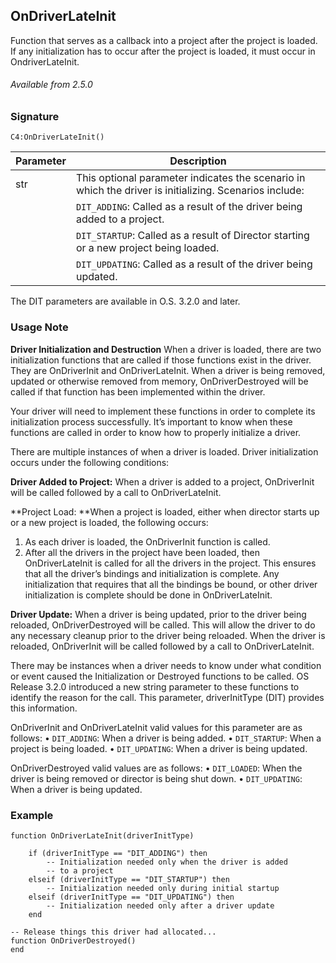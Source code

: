 ## OnDriverLateInit

Function  that serves as a callback into a project after the project is loaded. If any initialization has to occur after the project is loaded, it must occur in OndriverLateInit.

###### Available from 2.5.0


### Signature

`C4:OnDriverLateInit() `


| Parameter | Description |
| --- | --- |
| str | This optional parameter indicates the scenario in which the driver is initializing. Scenarios include: |
|  |  `DIT_ADDING`: Called as a result of the driver being added to a project. |
|  |  `DIT_STARTUP`: Called as a result of Director starting or a new project being loaded. |
|  |  `DIT_UPDATING`: Called as a result of the driver being updated. |

The DIT parameters are available in O.S. 3.2.0 and later.


### Usage Note

**Driver Initialization and Destruction**
When a driver is loaded, there are two initialization functions that are called if those functions exist in the driver. They are OnDriverInit and OnDriverLateInit. When a driver is being removed, updated or otherwise removed from memory, OnDriverDestroyed will be called if that function has been implemented within the driver.

Your driver will need to implement these functions in order to complete its initialization process successfully. It’s important to know when these functions are called in order to know how to properly initialize a driver.

There are multiple instances of when a driver is loaded. Driver initialization occurs under the following conditions:

**Driver Added to Project:** When a driver is added to a project, OnDriverInit will be called followed by a call to OnDriverLateInit.

**Project Load: **When a project is loaded, either when director starts up or a new project is loaded, the following occurs:
1. As each driver is loaded, the OnDriverInit function is called.
2. After all the drivers in the project have been loaded, then OnDriverLateInit is called for all the drivers in the project. This ensures that all the driver’s bindings and initialization is complete. Any initialization that requires that all the bindings be bound, or other driver initialization is complete should be done in OnDriverLateInit.

**Driver Update:** When a driver is being updated, prior to the driver being reloaded, OnDriverDestroyed will be called. This will allow the driver to do any necessary cleanup prior to the driver being reloaded. When the driver is reloaded, OnDriverInit will be called followed by a call to OnDriverLateInit.

There may be instances when a driver needs to know under what condition or event caused the Initialization or Destroyed functions to be called. OS Release 3.2.0 introduced a new string parameter to these functions to identify the reason for the call. This parameter, driverInitType (DIT) provides this information.

OnDriverInit and OnDriverLateInit valid values for this parameter are as follows:
•	`DIT_ADDING`: When a driver is being added.
•	`DIT_STARTUP`: When a project is being loaded.
•	`DIT_UPDATING`: When a driver is being updated.

OnDriverDestroyed valid values are as follows:
•	`DIT_LOADED`: When the driver is being removed or director is being shut down.
•	`DIT_UPDATING`: When a driver is being updated.


### Example

```
function OnDriverLateInit(driverInitType)

    if (driverInitType == "DIT_ADDING") then
        -- Initialization needed only when the driver is added
        -- to a project
    elseif (driverInitType == "DIT_STARTUP") then
        -- Initialization needed only during initial startup
    elseif (driverInitType == "DIT_UPDATING") then
        -- Initialization needed only after a driver update
    end

-- Release things this driver had allocated...
function OnDriverDestroyed()
end

```
